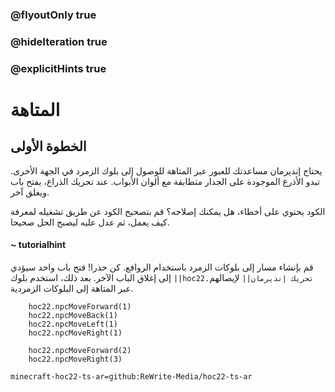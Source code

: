 ### @flyoutOnly true
### @hideIteration true
### @explicitHints true


# المتاهة

## الخطوة الأولى
يحتاج إنديرمان مساعدتك للعبور عبر المتاهة للوصول إلى بلوك الزمرد في الجهة الأخرى. تبدو الأذرع الموجودة على الجدار متطابقة مع ألوان الأبواب. عند تحريك الذراع، يفتح باب ويغلق آخر.

الكود يحتوي على أخطاء، هل يمكنك إصلاحه؟ قم بتصحيح الكود عن طريق تشغيله لمعرفة كيف يعمل، ثم عدل عليه ليصبح الحل صحيحا.

#### ~ tutorialhint  
قم بإنشاء مسار إلى بلوكات الزمرد باستخدام الروافع. كن حذرا! فتح باب واحد سيؤدي إلى إغلاق الباب الآخر. بعد ذلك، استخدم بلوك ``||hoc22.تحريك إنديرمان||`` لإيصالهم عبر المتاهة إلى البلوكات الزمردية.


```ghost
    hoc22.npcMoveForward(1)
    hoc22.npcMoveBack(1)
    hoc22.npcMoveLeft(1)
    hoc22.npcMoveRight(1)
```
```template
    hoc22.npcMoveForward(2)
    hoc22.npcMoveRight(3) 
```
```package
minecraft-hoc22-ts-ar=github:ReWrite-Media/hoc22-ts-ar
```